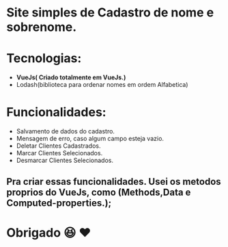 # Site simples de Cadastro de nome e sobrenome.

# Tecnologias: 
- **VueJs( Criado totalmente em VueJs.)**
- Lodash(biblioteca para ordenar nomes em ordem Alfabetica)


# Funcionalidades: 
- Salvamento de dados do cadastro.
- Mensagem de erro, caso algum campo esteja vazio.
- Deletar Clientes Cadastrados.
- Marcar Clientes Selecionados.
- Desmarcar Clientes Selecionados.

## Pra criar essas funcionalidades. Usei os metodos proprios do VueJs, como (Methods,Data e Computed-properties.);

# Obrigado :satisfied: :heart:

